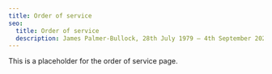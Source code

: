 ```yaml
---
title: Order of service
seo:
  title: Order of service
  description: James Palmer-Bullock, 28th July 1979 – 4th September 2024, Chichester Cathedral
---
```


This is a placeholder for the order of service page.